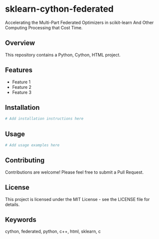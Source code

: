 # sklearn-cython-federated

Accelerating the Multi-Part Federated  Optimizers in scikit-learn  And Other Computing Processing that Cost Time.

## Overview

This repository contains a Python, Cython, HTML project.

## Features

- Feature 1
- Feature 2
- Feature 3

## Installation

```bash
# Add installation instructions here
```

## Usage

```bash
# Add usage examples here
```

## Contributing

Contributions are welcome! Please feel free to submit a Pull Request.

## License

This project is licensed under the MIT License - see the LICENSE file for details.

## Keywords

cython, federated, python, c++, html, sklearn, c

